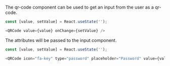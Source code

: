 The qr-code component can be used to get an input from the user as a qr-code.

```javascript
const [value, setValue] = React.useState('');

<QRCode value={value} onChange={setValue} />
```

The attributes will be passed to the input component.

```javascript
const [value, setValue] = React.useState('');

<QRCode icon="fa-key" type="password" placeholder="Password" value={value} onChange={setValue} />
```

